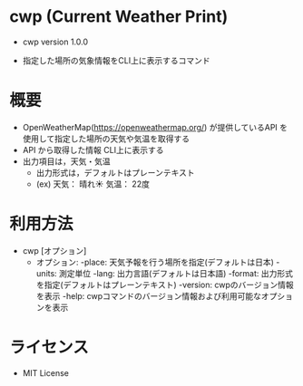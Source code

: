 # cwp (Current Weather Print)
- cwp version 1.0.0
<!-- tagline -->
- 指定した場所の気象情報をCLI上に表示するコマンド


# 概要
- OpenWeatherMap(https://openweathermap.org/) が提供しているAPI を使用して指定した場所の天気や気温を取得する
- API から取得した情報 CLI上に表示する
- 出力項目は，天気・気温
    - 出力形式は，デフォルトはプレーンテキスト
    - (ex) 天気： 晴れ☀️ 気温： 22度


# 利用方法
- cwp [オプション]
    - オプション:
        -place:  天気予報を行う場所を指定(デフォルトは日本)
        -units: 測定単位
        -lang: 出力言語(デフォルトは日本語)
        -format: 出力形式を指定(デフォルトはプレーンテキスト)
        -version: cwpのバージョン情報を表示
        -help: cwpコマンドのバージョン情報および利用可能なオプションを表示


# ライセンス
- MIT License

